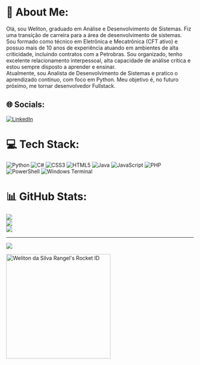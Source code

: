 # 💫 About Me:
Olá, sou Weliton, graduado em Análise e Desenvolvimento de Sistemas. Fiz uma transição de carreira para a área de desenvolvimento de sistemas.<br>Sou formado como técnico em Eletrônica e Mecatrônica (CFT ativo) e possuo mais de 10 anos de experiência atuando em ambientes de alta criticidade, incluindo contratos com a Petrobras. Sou organizado, tenho excelente relacionamento interpessoal, alta capacidade de análise crítica e estou sempre disposto a aprender e ensinar.<br>Atualmente, sou Analista de Desenvolvimento de Sistemas e pratico o aprendizado contínuo, com foco em Python. Meu objetivo é, no futuro próximo, me tornar desenvolvedor Fullstack.


## 🌐 Socials:
[![LinkedIn](https://img.shields.io/badge/LinkedIn-%230077B5.svg?logo=linkedin&logoColor=white)](https://linkedin.com/in/welitonrangel) 

# 💻 Tech Stack:
![Python](https://img.shields.io/badge/python-3670A0?style=for-the-badge&logo=python&logoColor=ffdd54) ![C#](https://img.shields.io/badge/c%23-%23239120.svg?style=for-the-badge&logo=csharp&logoColor=white) ![CSS3](https://img.shields.io/badge/css3-%231572B6.svg?style=for-the-badge&logo=css3&logoColor=white) ![HTML5](https://img.shields.io/badge/html5-%23E34F26.svg?style=for-the-badge&logo=html5&logoColor=white) ![Java](https://img.shields.io/badge/java-%23ED8B00.svg?style=for-the-badge&logo=openjdk&logoColor=white) ![JavaScript](https://img.shields.io/badge/javascript-%23323330.svg?style=for-the-badge&logo=javascript&logoColor=%23F7DF1E) ![PHP](https://img.shields.io/badge/php-%23777BB4.svg?style=for-the-badge&logo=php&logoColor=white) ![PowerShell](https://img.shields.io/badge/PowerShell-%235391FE.svg?style=for-the-badge&logo=powershell&logoColor=white) ![Windows Terminal](https://img.shields.io/badge/Windows%20Terminal-%234D4D4D.svg?style=for-the-badge&logo=windows-terminal&logoColor=white)
# 📊 GitHub Stats:
![](https://github-readme-stats.vercel.app/api?username=welitonrangel&theme=default&hide_border=false&include_all_commits=false&count_private=false)<br/>
![](https://github-readme-streak-stats.herokuapp.com/?user=welitonrangel&theme=default&hide_border=false)<br/>
![](https://github-readme-stats.vercel.app/api/top-langs/?username=welitonrangel&theme=default&hide_border=false&include_all_commits=false&count_private=false&layout=compact)

---
[![](https://visitcount.itsvg.in/api?id=welitonrangel&icon=0&color=0)](https://visitcount.itsvg.in)

<a href="https://app.rocketseat.com.br/me/welitonrangel"><img src="https://app.rocketseat.com.br/api/rocketid/share?slug=welitonrangel&type=card" width="280" alt="Weliton da Silva Rangel's Rocket ID"/></a>

<!-- Proudly created with GPRM ( https://gprm.itsvg.in ) -->
